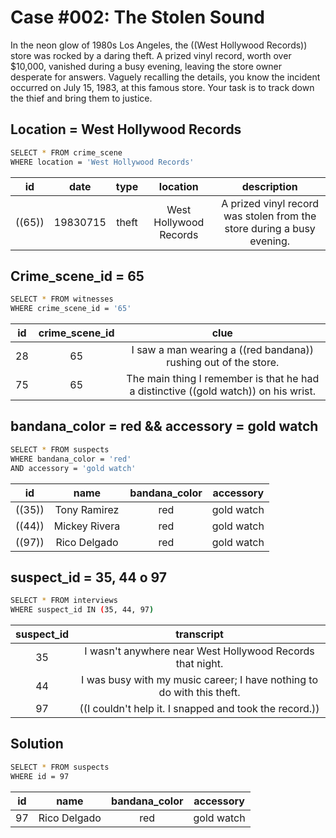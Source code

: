# Case #002: The Stolen Sound

In the neon glow of 1980s Los Angeles, the ((West Hollywood Records)) store was rocked by a daring theft. A prized vinyl record, worth over $10,000, vanished during a busy evening, leaving the store owner desperate for answers. Vaguely recalling the details, you know the incident occurred on July 15, 1983, at this famous store. Your task is to track down the thief and bring them to justice.

## Location = West Hollywood Records

```bash
SELECT * FROM crime_scene
WHERE location = 'West Hollywood Records'
```

| id | date | type | location | description |
|:--:|:----:|:----:|:--------:|:-----------:|
|((65))|19830715|theft|West Hollywood Records|A prized vinyl record was stolen from the store during a busy evening.|

## Crime_scene_id = 65
```bash
SELECT * FROM witnesses
WHERE crime_scene_id = '65'
```

| id | crime_scene_id | clue |
|:--:|:--------------:|:----:|
|28	|65|I saw a man wearing a ((red bandana)) rushing out of the store.|
|75|65|The main thing I remember is that he had a distinctive ((gold watch)) on his wrist.|

## bandana_color = red && accessory = gold watch
```bash
SELECT * FROM suspects
WHERE bandana_color = 'red' 
AND accessory = 'gold watch'
```
| id | name | bandana_color | accessory |
|:--:|:----:|:-------------:|:---------:|
|((35))|Tony Ramirez|red|gold watch|
|((44))|Mickey Rivera|red|gold watch|
|((97))|Rico Delgado|red|gold watch|

## suspect_id = 35, 44 o 97
```bash
SELECT * FROM interviews
WHERE suspect_id IN (35, 44, 97)
```
| suspect_id | transcript |
|:----------:|:----------:|
|35|I wasn't anywhere near West Hollywood Records that night.|
|44|I was busy with my music career; I have nothing to do with this theft.|
|97|((I couldn't help it. I snapped and took the record.))|

## Solution
```bash
SELECT * FROM suspects
WHERE id = 97
```
| id | name | bandana_color | accessory |
|:--:|:----:|:-------------:|:---------:|
|97|Rico Delgado|red|gold watch|